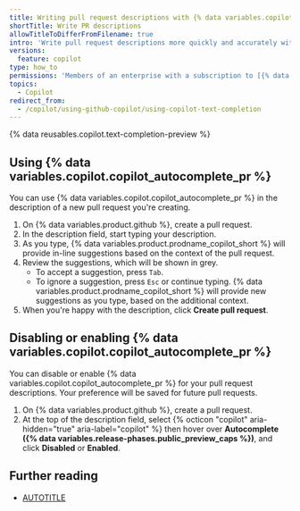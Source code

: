 ```yaml
---
title: Writing pull request descriptions with {% data variables.copilot.copilot_autocomplete_pr %}
shortTitle: Write PR descriptions
allowTitleToDifferFromFilename: true
intro: 'Write pull request descriptions more quickly and accurately with {% data variables.copilot.copilot_autocomplete_pr %}.'
versions:
  feature: copilot
type: how_to
permissions: 'Members of an enterprise with a subscription to [{% data variables.copilot.copilot_enterprise %}](/copilot/github-copilot-enterprise/overview/about-github-copilot-enterprise)'
topics:
  - Copilot
redirect_from:
  - /copilot/using-github-copilot/using-copilot-text-completion
---
```


{% data reusables.copilot.text-completion-preview %}

## Using {% data variables.copilot.copilot_autocomplete_pr %}

You can use {% data variables.copilot.copilot_autocomplete_pr %} in the description of a new pull request you're creating.

1. On {% data variables.product.github %}, create a pull request.
1. In the description field, start typing your description.
1. As you type, {% data variables.product.prodname_copilot_short %} will provide in-line suggestions based on the context of the pull request.
1. Review the suggestions, which will be shown in grey.
   * To accept a suggestion, press `Tab`.
   * To ignore a suggestion, press `Esc` or continue typing. {% data variables.product.prodname_copilot_short %} will provide new suggestions as you type, based on the additional context.
1. When you're happy with the description, click **Create pull request**.

## Disabling or enabling {% data variables.copilot.copilot_autocomplete_pr %}

You can disable or enable {% data variables.copilot.copilot_autocomplete_pr %} for your pull request descriptions. Your preference will be saved for future pull requests.

1. On {% data variables.product.github %}, create a pull request.
1. At the top of the description field, select {% octicon "copilot" aria-hidden="true" aria-label="copilot" %} then hover over **Autocomplete ({% data variables.release-phases.public_preview_caps %})**, and click **Disabled** or **Enabled**.

## Further reading

* [AUTOTITLE](/copilot/concepts/completions/text-completion)
